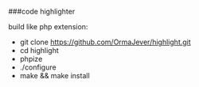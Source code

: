 ###code highlighter

build like php extension:

* git clone https://github.com/OrmaJever/highlight.git
* cd highlight
* phpize
* ./configure
* make && make install

